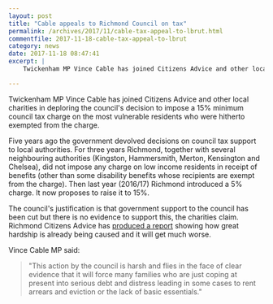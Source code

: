 ```yaml
---
layout: post
title: "Cable appeals to Richmond Council on tax"
permalink: /archives/2017/11/cable-tax-appeal-to-lbrut.html
commentfile: 2017-11-18-cable-tax-appeal-to-lbrut
category: news
date: 2017-11-18 08:47:41
excerpt: |
    Twickenham MP Vince Cable has joined Citizens Advice and other local charities in deploring the council's decision to impose a 15% minimum council tax charge on the most vulnerable residents who were hitherto exempted from the charge.

---
```


Twickenham MP Vince Cable has joined Citizens Advice and other local charities in deploring the council's decision to impose a 15% minimum council tax charge on the most vulnerable residents who were hitherto exempted from the charge.

Five years ago the government devolved decisions on council tax support to local authorities. For three years Richmond, together with several neighbouring authorities (Kingston, Hammersmith, Merton, Kensington and Chelsea), did not impose any charge on low income residents in receipt of benefits (other than some disability benefits whose recipients are exempt from the charge). Then last year (2016/17) Richmond introduced a 5% charge. It now proposes to raise it to 15%.

The council's justification is that government support to the council has been cut but there is no evidence to support this, the charities claim. Richmond Citizens Advice has [produced a report](https://www.citizensadvicerichmond.org/wp-content/uploads/2017/10/Review-of-the-15-minimum-CT-charge-October-2017.pdf) showing how great hardship is already being caused and it will get much worse.

Vince Cable MP said:

> "This action by the council is harsh and flies in the face of clear evidence that it will force many families who are just coping at present into serious debt and distress leading in some cases to rent arrears and eviction or the lack of basic essentials."
